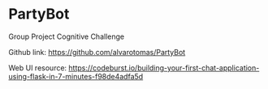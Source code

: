 # PartyBot
Group Project Cognitive Challenge

Github link: https://github.com/alvarotomas/PartyBot


Web UI resource: https://codeburst.io/building-your-first-chat-application-using-flask-in-7-minutes-f98de4adfa5d
